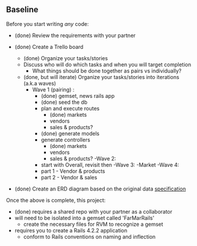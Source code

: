 ## Baseline
Before you start writing _any_ code:

- (done) Review the requirements with your partner
- (done) Create a Trello board
  - (done) Organize your tasks/stories
  - Discuss who will do which tasks and when you will target completion
    - What things should be done together as pairs vs individually?
  - (done, but will iterate) Organize your tasks/stories into iterations (a.k.a waves)
    - Wave 1 (pairing) :
      - (done) gemset, news rails app
      - (done) seed the db
      - plan and execute routes
        - (done) markets
        - vendors
        - sales & products?
      - (done) generate models
      - generate controllers
        - (done) markets
        - vendors
        - sales & products?
    -Wave 2:
      - start with Overall, revisit then
    -Wave 3:
      -Market
    -Wave 4:
      - part 1 - Vendor & products
      - part 2 - Vendor & sales

- (done) Create an ERD diagram based on the original data [specification](https://github.com/Ada-Developers-Academy/C3Projects--FarMarFinder)

Once the above is complete, this project:

- (done) requires a shared repo with your partner as a collaborator
- will need to be isolated into a gemset called 'FarMarRails'
  - create the necessary files for RVM to recognize a gemset
- requires you to create a Rails 4.2.2 application
  - conform to Rails conventions on naming and inflection
